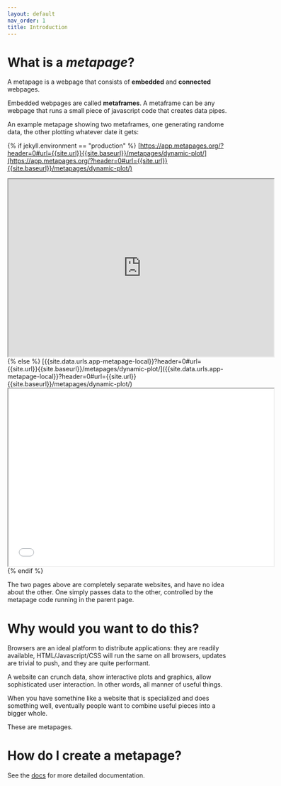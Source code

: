 ```yaml
---
layout: default
nav_order: 1
title: Introduction
---
```


# What is a *metapage*?

A metapage is a webpage that consists of **embedded** and **connected** webpages.

Embedded webpages are called **metaframes**. A metaframe can be any webpage that runs a small piece of javascript code that creates data pipes.

An example metapage showing two metaframes, one generating randome data, the other plotting whatever date it gets:

{% if jekyll.environment == "production" %}
  [https://app.metapages.org/?header=0#url={{site.url}}{{site.baseurl}}/metapages/dynamic-plot/](https://app.metapages.org/?header=0#url={{site.url}}{{site.baseurl}}/metapages/dynamic-plot/)
  <iframe border="0" src="https://app.metapages.org/?header=0#url={{site.url}}{{site.baseurl}}/metapages/dynamic-plot/" style="width:600px;height:400px"></iframe>
{% else %}
  [{{site.data.urls.app-metapage-local}}?header=0#url={{site.url}}{{site.baseurl}}/metapages/dynamic-plot/]({{site.data.urls.app-metapage-local}}?header=0#url={{site.url}}{{site.baseurl}}/metapages/dynamic-plot/)
  <iframe border="0" src="{{site.data.urls.app-metapage-local}}?header=0#url={{site.url}}{{site.baseurl}}/metapages/dynamic-plot/" style="width:600px;height:400px"></iframe>
{% endif %}

The two pages above are completely separate websites, and have no idea about the other. One simply passes data to the other, controlled by the metapage code running in the parent page.

# Why would you want to do this?

Browsers are an ideal platform to distribute applications: they are readily available, HTML/Javascript/CSS will run the same on all browsers, updates are trivial to push, and they are quite performant.

A website can crunch data, show interactive plots and graphics, allow sophisticated user interaction. In other words, all manner of useful things.

When you have somethine like a website that is specialized and does something well, eventually people want to combine useful pieces into a bigger whole.

These are metapages.

# How do I create a metapage?

See the <a href="{{site.baseurl}}/documentation/">docs</a> for more detailed documentation.
